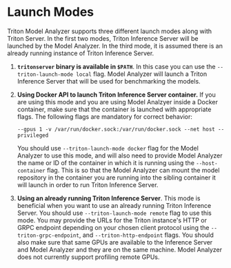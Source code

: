 <!--
Copyright (c) 2020, NVIDIA CORPORATION. All rights reserved.

Licensed under the Apache License, Version 2.0 (the "License");
you may not use this file except in compliance with the License.
You may obtain a copy of the License at

    http://www.apache.org/licenses/LICENSE-2.0

Unless required by applicable law or agreed to in writing, software
distributed under the License is distributed on an "AS IS" BASIS,
WITHOUT WARRANTIES OR CONDITIONS OF ANY KIND, either express or implied.
See the License for the specific language governing permissions and
limitations under the License.
-->

# Launch Modes

Triton Model Analyzer supports three different launch modes along with Triton Server. In
the first two modes, Triton Inference Server will be launched by the Model Analyzer.
In the third mode, it is assumed there is an already running instance of Triton Inference
Server.

1. **`tritonserver` binary is available in `$PATH`**.
   In this case you can use the `--triton-launch-mode local` flag.
   Model Analyzer will launch a Triton Inference Server that will
   be used for benchmarking the models.

2. **Using Docker API to launch Triton Inference Server container.** If you are
   using this mode and you are using Model Analzyer inside a Docker container,
   make sure that the container is launched with appropriate flags.
   The following flags are mandatory for correct behavior:
   ```
   --gpus 1 -v /var/run/docker.sock:/var/run/docker.sock --net host --privileged
   ```

   You should use `--triton-launch-mode docker` flag for the Model Analyzer to use this mode,
   and will also need to provide Model Analyzer the name or ID of the container in which it 
   is running using the `--host-container` flag. This is so that the Model Analyzer can
   mount the model repository in the container you are running into the sibling container
   it will launch in order to run Triton Inference Server.

3. **Using an already running Triton Inference Server**. This mode is beneficial
   when you want to use an already running Triton Inference Server. 
   You should use `--triton-launch-mode remote` flag to use this mode.
   You may provide the URLs for the Triton instance's HTTP or GRPC endpoint 
   depending on your chosen client protocol using the `--triton-grpc-endpoint`,
   and `--triton-http-endpoint` flags.  You should also make sure that same GPUs
   are available to the Inference Server and Model Analyzer and they are on the 
   same machine. Model Analyzer does not currently support profiling remote GPUs.
